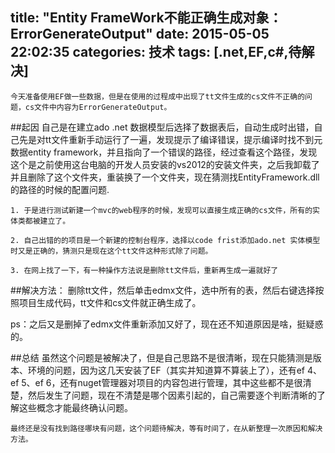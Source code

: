 title: "Entity FrameWork不能正确生成对象：ErrorGenerateOutput"
date: 2015-05-05 22:02:35
categories: 技术
tags: [.net,EF,c#,待解决]
---
    今天准备使用EF做一些数据，但是在使用的过程成中出现了tt文件生成的cs文件不正确的问题，cs文件中内容为ErrorGenerateOutput。
<!--more-->
##起因
自己是在建立ado .net 数据模型后选择了数据表后，自动生成时出错，自己先是对tt文件重新手动运行了一遍，发现提示了编译错误，提示编译时找不到元数据entity framework，并且指向了一个错误的路径，经过查看这个路径，发现这个是之前使用这台电脑的开发人员安装的vs2012的安装文件夹，之后我卸载了并且删除了这个文件夹，重装换了一个文件夹，现在猜测找EntityFramework.dll的路径的时候的配置问题.

    1. 于是进行测试新建一个mvc的web程序的时候，发现可以直接生成正确的cs文件，所有的实体类都被建立了。

    2. 自己出错的的项目是一个新建的控制台程序，选择以code frist添加ado.net 实体模型时又是正确的，猜测只是现在这个tt文件这种形式除了问题。

    3. 在网上找了一下，有一种操作方法说是删除tt文件后，重新再生成一遍就好了

##解决方法：
    删除tt文件，然后单击edmx文件，选中所有的表，然后右键选择按照项目生成代码，tt文件和cs文件就正确生成了。

ps：之后又是删掉了edmx文件重新添加又好了，现在还不知道原因是啥，挺疑惑的。

##总结
    虽然这个问题是被解决了，但是自己思路不是很清晰，现在只能猜测是版本、环境的问题，因为这几天安装了EF（其实并知道算不算装上了），还有ef 4、ef 5、ef 6，还有nuget管理器对项目的内容包进行管理，其中这些都不是很清楚，然后发生了问题，现在不清楚是哪个因素引起的，自己需要逐个判断清晰的了解这些概念才能最终确认问题。

    最终还是没有找到路径哪块有问题，这个问题待解决，等有时间了，在从新整理一次原因和解决方法。
